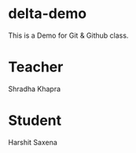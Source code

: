 # delta-demo
This is a Demo for Git &amp; Github class.

# Teacher
Shradha Khapra

# Student
Harshit Saxena